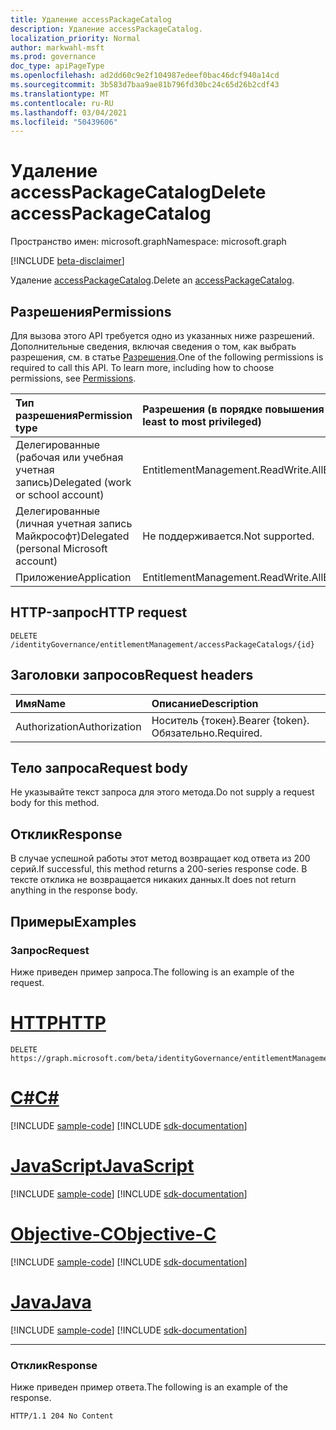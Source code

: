 ```yaml
---
title: Удаление accessPackageCatalog
description: Удаление accessPackageCatalog.
localization_priority: Normal
author: markwahl-msft
ms.prod: governance
doc_type: apiPageType
ms.openlocfilehash: ad2dd60c9e2f104987edeef0bac46dcf940a14cd
ms.sourcegitcommit: 3b583d7baa9ae81b796fd30bc24c65d26b2cdf43
ms.translationtype: MT
ms.contentlocale: ru-RU
ms.lasthandoff: 03/04/2021
ms.locfileid: "50439606"
---
```

# <a name="delete-accesspackagecatalog"></a><span data-ttu-id="6bbe6-103">Удаление accessPackageCatalog</span><span class="sxs-lookup"><span data-stu-id="6bbe6-103">Delete accessPackageCatalog</span></span>

<span data-ttu-id="6bbe6-104">Пространство имен: microsoft.graph</span><span class="sxs-lookup"><span data-stu-id="6bbe6-104">Namespace: microsoft.graph</span></span>

[!INCLUDE [beta-disclaimer](../../includes/beta-disclaimer.md)]

<span data-ttu-id="6bbe6-105">Удаление [accessPackageCatalog](../resources/accesspackagecatalog.md).</span><span class="sxs-lookup"><span data-stu-id="6bbe6-105">Delete an [accessPackageCatalog](../resources/accesspackagecatalog.md).</span></span>

## <a name="permissions"></a><span data-ttu-id="6bbe6-106">Разрешения</span><span class="sxs-lookup"><span data-stu-id="6bbe6-106">Permissions</span></span>

<span data-ttu-id="6bbe6-p101">Для вызова этого API требуется одно из указанных ниже разрешений. Дополнительные сведения, включая сведения о том, как выбрать разрешения, см. в статье [Разрешения](/graph/permissions-reference).</span><span class="sxs-lookup"><span data-stu-id="6bbe6-p101">One of the following permissions is required to call this API. To learn more, including how to choose permissions, see [Permissions](/graph/permissions-reference).</span></span>

| <span data-ttu-id="6bbe6-109">Тип разрешения</span><span class="sxs-lookup"><span data-stu-id="6bbe6-109">Permission type</span></span>                        | <span data-ttu-id="6bbe6-110">Разрешения (в порядке повышения привилегий)</span><span class="sxs-lookup"><span data-stu-id="6bbe6-110">Permissions (from least to most privileged)</span></span> |
|:---------------------------------------|:--------------------------------------------|
| <span data-ttu-id="6bbe6-111">Делегированные (рабочая или учебная учетная запись)</span><span class="sxs-lookup"><span data-stu-id="6bbe6-111">Delegated (work or school account)</span></span>     | <span data-ttu-id="6bbe6-112">EntitlementManagement.ReadWrite.All</span><span class="sxs-lookup"><span data-stu-id="6bbe6-112">EntitlementManagement.ReadWrite.All</span></span> |
| <span data-ttu-id="6bbe6-113">Делегированные (личная учетная запись Майкрософт)</span><span class="sxs-lookup"><span data-stu-id="6bbe6-113">Delegated (personal Microsoft account)</span></span> | <span data-ttu-id="6bbe6-114">Не поддерживается.</span><span class="sxs-lookup"><span data-stu-id="6bbe6-114">Not supported.</span></span> |
| <span data-ttu-id="6bbe6-115">Приложение</span><span class="sxs-lookup"><span data-stu-id="6bbe6-115">Application</span></span>                            | <span data-ttu-id="6bbe6-116">EntitlementManagement.ReadWrite.All</span><span class="sxs-lookup"><span data-stu-id="6bbe6-116">EntitlementManagement.ReadWrite.All</span></span> |

## <a name="http-request"></a><span data-ttu-id="6bbe6-117">HTTP-запрос</span><span class="sxs-lookup"><span data-stu-id="6bbe6-117">HTTP request</span></span>

<!-- { "blockType": "ignored" } -->

```http
DELETE /identityGovernance/entitlementManagement/accessPackageCatalogs/{id}
```

## <a name="request-headers"></a><span data-ttu-id="6bbe6-118">Заголовки запросов</span><span class="sxs-lookup"><span data-stu-id="6bbe6-118">Request headers</span></span>

| <span data-ttu-id="6bbe6-119">Имя</span><span class="sxs-lookup"><span data-stu-id="6bbe6-119">Name</span></span>          | <span data-ttu-id="6bbe6-120">Описание</span><span class="sxs-lookup"><span data-stu-id="6bbe6-120">Description</span></span>   |
|:--------------|:--------------|
| <span data-ttu-id="6bbe6-121">Authorization</span><span class="sxs-lookup"><span data-stu-id="6bbe6-121">Authorization</span></span> | <span data-ttu-id="6bbe6-122">Носитель \{токен\}.</span><span class="sxs-lookup"><span data-stu-id="6bbe6-122">Bearer \{token\}.</span></span> <span data-ttu-id="6bbe6-123">Обязательно.</span><span class="sxs-lookup"><span data-stu-id="6bbe6-123">Required.</span></span> |

## <a name="request-body"></a><span data-ttu-id="6bbe6-124">Тело запроса</span><span class="sxs-lookup"><span data-stu-id="6bbe6-124">Request body</span></span>

<span data-ttu-id="6bbe6-125">Не указывайте текст запроса для этого метода.</span><span class="sxs-lookup"><span data-stu-id="6bbe6-125">Do not supply a request body for this method.</span></span>

## <a name="response"></a><span data-ttu-id="6bbe6-126">Отклик</span><span class="sxs-lookup"><span data-stu-id="6bbe6-126">Response</span></span>

<span data-ttu-id="6bbe6-127">В случае успешной работы этот метод возвращает код ответа из 200 серий.</span><span class="sxs-lookup"><span data-stu-id="6bbe6-127">If successful, this method returns a 200-series response code.</span></span> <span data-ttu-id="6bbe6-128">В тексте отклика не возвращается никаких данных.</span><span class="sxs-lookup"><span data-stu-id="6bbe6-128">It does not return anything in the response body.</span></span>

## <a name="examples"></a><span data-ttu-id="6bbe6-129">Примеры</span><span class="sxs-lookup"><span data-stu-id="6bbe6-129">Examples</span></span>

### <a name="request"></a><span data-ttu-id="6bbe6-130">Запрос</span><span class="sxs-lookup"><span data-stu-id="6bbe6-130">Request</span></span>

<span data-ttu-id="6bbe6-131">Ниже приведен пример запроса.</span><span class="sxs-lookup"><span data-stu-id="6bbe6-131">The following is an example of the request.</span></span>

# <a name="http"></a>[<span data-ttu-id="6bbe6-132">HTTP</span><span class="sxs-lookup"><span data-stu-id="6bbe6-132">HTTP</span></span>](#tab/http)
<!-- {
  "blockType": "request",
  "name": "delete_accesspackagecatalog"
}-->

```http
DELETE https://graph.microsoft.com/beta/identityGovernance/entitlementManagement/accessPackageCatalogs/{id}
```
# <a name="c"></a>[<span data-ttu-id="6bbe6-133">C#</span><span class="sxs-lookup"><span data-stu-id="6bbe6-133">C#</span></span>](#tab/csharp)
[!INCLUDE [sample-code](../includes/snippets/csharp/delete-accesspackagecatalog-csharp-snippets.md)]
[!INCLUDE [sdk-documentation](../includes/snippets/snippets-sdk-documentation-link.md)]

# <a name="javascript"></a>[<span data-ttu-id="6bbe6-134">JavaScript</span><span class="sxs-lookup"><span data-stu-id="6bbe6-134">JavaScript</span></span>](#tab/javascript)
[!INCLUDE [sample-code](../includes/snippets/javascript/delete-accesspackagecatalog-javascript-snippets.md)]
[!INCLUDE [sdk-documentation](../includes/snippets/snippets-sdk-documentation-link.md)]

# <a name="objective-c"></a>[<span data-ttu-id="6bbe6-135">Objective-C</span><span class="sxs-lookup"><span data-stu-id="6bbe6-135">Objective-C</span></span>](#tab/objc)
[!INCLUDE [sample-code](../includes/snippets/objc/delete-accesspackagecatalog-objc-snippets.md)]
[!INCLUDE [sdk-documentation](../includes/snippets/snippets-sdk-documentation-link.md)]

# <a name="java"></a>[<span data-ttu-id="6bbe6-136">Java</span><span class="sxs-lookup"><span data-stu-id="6bbe6-136">Java</span></span>](#tab/java)
[!INCLUDE [sample-code](../includes/snippets/java/delete-accesspackagecatalog-java-snippets.md)]
[!INCLUDE [sdk-documentation](../includes/snippets/snippets-sdk-documentation-link.md)]

---


### <a name="response"></a><span data-ttu-id="6bbe6-137">Отклик</span><span class="sxs-lookup"><span data-stu-id="6bbe6-137">Response</span></span>

<span data-ttu-id="6bbe6-138">Ниже приведен пример ответа.</span><span class="sxs-lookup"><span data-stu-id="6bbe6-138">The following is an example of the response.</span></span>

<!-- {
  "blockType": "response",
  "truncated": true
} -->

```http
HTTP/1.1 204 No Content
```

<!-- uuid: 16cd6b66-4b1a-43a1-adaf-3a886856ed98
2019-02-04 14:57:30 UTC -->
<!-- {
  "type": "#page.annotation",
  "description": "Delete accessPackageCatalog",
  "keywords": "",
  "section": "documentation",
  "tocPath": ""
}-->


